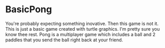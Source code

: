# BasicPong
You're probably expecting something inovative. Then this game is not it. This is just a basic game created with turtle graphics. I'm pretty sure you know thee rest. Pong is a multiplayer game which includes a ball and 2 paddles that you send the ball right back at your friend.
